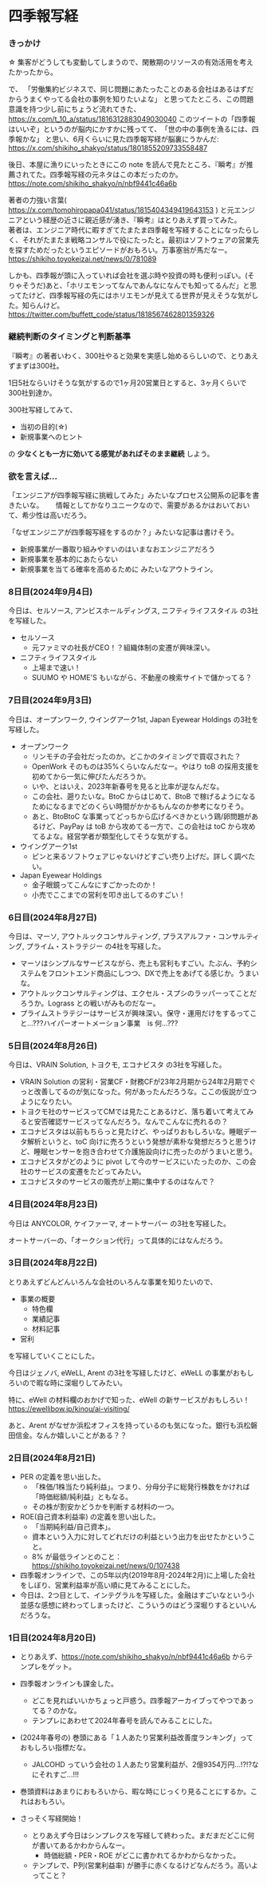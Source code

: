 
# 四季報写経


### きっかけ
☆ 集客がどうしても変動してしまうので、閑散期のリソースの有効活用を考えたかったから。

で、 「労働集約ビジネスで、同じ問題にあたったことのある会社はあるはずだからうまくやってる会社の事例を知りたいよな」 と思ってたところ、この問題意識を持つ少し前にちょうど流れてきた、
https://x.com/t_10_a/status/1816312883049030040 このツイートの「四季報はいいぞ」というのが脳内にかすかに残ってて、　「世の中の事例を漁るには、四季報かな」 と思い、6月くらいに見た四季報写経が脳裏にうかんだ: https://x.com/shikiho_shakyo/status/1801855209733558487



後日、本屋に漁りにいったときにこの note を読んで見たところ、『瞬考』が推薦されてた。四季報写経の元ネタはこの本だったのか。
https://note.com/shikiho_shakyo/n/nbf9441c46a6b

著者の力強い言葉( https://x.com/tomohiropapa041/status/1815404349419643153 ) と元エンジニアという経歴の近さに親近感が湧き、『瞬考』はとりあえず買ってみた。　　
著者は、エンジニア時代に暇すぎてたまたま四季報を写経することになったらしく、それがたまたま戦略コンサルで役にたったと。最初はソフトウェアの営業先を探すためだったというエピソードがおもろい。万事塞翁が馬だなー。https://shikiho.toyokeizai.net/news/0/781089


しかも、四季報が頭に入っていれば会社を選ぶ時や投資の時も便利っぽい。(そりゃそうだ)あと、「ホリエモンってなんであんなになんでも知ってるんだ」と思ってたけど、四季報写経の先にはホリエモンが見えてる世界が見えそうな気がした。知らんけど。https://twitter.com/buffett_code/status/1818567462801359326




### 継続判断のタイミングと判断基準

『瞬考』の著者いわく、300社やると効果を実感し始めるらしいので、とりあえずまずは300社。　　

1日5社ならいけそうな気がするので1ヶ月20営業日とすると、3ヶ月くらいで300社到達か。　　

300社写経してみて、

* 当初の目的(☆)
* 新規事業へのヒント

の **少なくとも一方に効いてる感覚があればそのまま継続** しよう。




### 欲を言えば...

「エンジニアが四季報写経に挑戦してみた」みたいなプロセス公開系の記事を書きたいな。　　
情報としてかなりユニークなので、需要があるかはおいておいて、希少性は高いだろう。　　

「なぜエンジニアが四季報写経をするのか？」みたいな記事は書けそう。
* 新規事業が一番取り組みやすいのはいまなおエンジニアだろう
* 新規事業を基本的にあたらない
* 新規事業を当てる確率を高めるために
みたいなアウトライン。


### 8日目(2024年9月4日)
今日は、セルソース, アンビスホールディングス, ニフティライフスタイル の3社を写経した。

 - セルソース
   - 元ファミマの社長がCEO！？組織体制の変遷が興味深い。
 - ニフティライフスタイル
   - 上場まで速い！
   - SUUMO や HOME'S もいながら、不動産の検索サイトで儲かってる？

### 7日目(2024年9月3日)
今日は、オープンワーク, ウイングアーク1st, Japan Eyewear Holdings の3社を写経した。

 - オープンワーク
   - リンモチの子会社だったのか。どこかのタイミングで買収された？
   - OpenWork そのものは35%くらいなんだなー。やはり toB の採用支援を初めてから一気に伸びたんだろうか。
   - いや、とはいえ、2023年新春号を見ると比率が逆なんだな。
   - この会社、遡りたいな。BtoC からはじめて、BtoB で稼げるようになるためになるまでどのくらい時間がかかるもんなのか参考になりそう。
   - あと、BtoBtoC な事業ってどっちから広げるべきかという鶏/卵問題があるけど、PayPay は toB から攻めてる一方で、この会社は toC から攻めてるよな。経営学者が類型化してそうな気がする。
 - ウイングアーク1st
   - ピンと来るソフトウェアじゃないけどすごい売り上げだ。詳しく調べたい。
 - Japan Eyewear Holdings
   - 金子眼鏡ってこんなにすごかったのか！
   - 小売でここまでの営利を叩き出してるのすごい！

### 6日目(2024年8月27日)
今日は、マーソ, アウトルックコンサルティング, プラスアルファ・コンサルティング, プライム・ストラテジー の4社を写経した。

 - マーソはシンプルなサービスながら、売上も営利もすごい。たぶん、予約システムをフロントエンド商品にしつつ、DXで売上をあげてる感じか。うまいな。
 - アウトルックコンサルティングは、エクセル・スプシのラッパーってことだろうか。Lograss との戦いがみものだなー。
 - プライムストラテジーはサービスが興味深い。保守・運用だけをするってこと...???ハイパーオートメーション事業　is 何...???

### 5日目(2024年8月26日)
今日は、VRAIN Solution, トヨクモ, エコナビスタ の3社を写経した。

 - VRAIN Solution の営利・営業CF・財務CFが23年2月期から24年2月期でぐっと改善してるのが気になった。何があったんだろうな。ここの仮説が立つようになりたい。
 - トヨクモ社のサービスってCMでは見たことあるけど、落ち着いて考えてみると安否確認サービスってなんだろう。なんでこんなに売れるの？
 - エコナビスタは以前もちらっと見たけど、やっぱりおもしろいな。睡眠データ解析というと、toC 向けに売ろうという発想が素朴な発想だろうと思うけど、睡眠センサーを抱き合わせて介護施設向けに売ったのがうまいと思う。
 - エコナビスタがどのように pivot して今のサービスにいたったのか、この会社のサービスの変遷をたどってみたい。
 - エコナビスタのサービスの販売が上期に集中するのはなんで？



### 4日目(2024年8月23日)

今日は ANYCOLOR, ケイファーマ, オートサーバー の3社を写経した。

オートサーバーの、「オークション代行」って具体的にはなんだろう。


### 3日目(2024年8月22日)

とりあえずどんどんいろんな会社のいろんな事業を知りたいので、

 - 事業の概要
   - 特色欄
   - 業績記事
   - 材料記事
 - 営利

を写経していくことにした。

今日はジェノバ, eWeLL, Arent の3社を写経したけど、eWeLL の事業がおもしろいので暇な時に深堀りしてみたい。

特に、eWell の材料欄のおかげで知った、eWell の新サービスがおもしろい！ https://ewellibow.jp/kinou/ai-visiting/


あと、Arent がなぜか浜松オフィスを持っているのも気になった。銀行も浜松磐田信金。なんか嬉しいことがある？？

### 2日目(2024年8月21日)

 - PER の定義を思い出した。
   - 「株価/1株当たり純利益」。つまり、分母分子に総発行株数をかければ「時価総額/純利益」ともなる。
   - その株が割安かどうかを判断する材料の一つ。
 - ROE(自己資本利益率) の定義を思い出した。
   - 「当期純利益/自己資本」。
   - 資本という入力に対してどれだけの利益という出力を出せたかということ。
   - 8% が最低ラインとのこと：https://shikiho.toyokeizai.net/news/0/107438
 - 四季報オンラインで、この5年以内(2019年8月-2024年2月)に上場した会社をしぼり、営業利益率が高い順に見てみることにした。
 - 今日は、2つ目として、インテグラルを写経した。金融はすごいなという小並感な感想に終わってしまったけど、こういうのはどう深堀りするといいんだろうな。


### 1日目(2024年8月20日)

 - とりあえず、https://note.com/shikiho_shakyo/n/nbf9441c46a6b からテンプレをゲット。
 - 四季報オンラインも課金した。
   - どこを見ればいいかちょっと戸惑う。四季報アーカイブってやつであってる？のかな。
   - テンプレにあわせて2024年春号を読んでみることにした。
 - (2024年春号の) 巻頭にある「１人あたり営業利益改善度ランキング」っておもしろい指標だな。
   - JALCOHD っていう会社の１人あたり営業利益が、2億9354万円...!?!?なにそれすご...!!!
 - 巻頭資料はあまりにおもろいから、暇な時にじっくり見ることにするか。これはおもろい。

 - さっそく写経開始！
   - とりあえず今日はシンプレクスを写経して終わった。まだまだどこに何が書いてあるかわからんなー。
     - 時価総額・PER・ROE がどこに書かれてるかわからなかった。
   - テンプレで、P列(営業利益率) が勝手に赤くなるけどなんだろう。高いよってこと？

